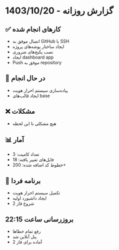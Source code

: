 # گزارش روزانه - 1403/10/20

## ✅ کارهای انجام شده
- اتصال موفق به GitHub با SSH
- ایجاد ساختار پوشه‌های پروژه
- نصب پکیج‌های ضروری
- ایجاد dashboard app
- Push موفق به repository

## 🔄 در حال انجام
- پیاده‌سازی سیستم احراز هویت
- ایجاد قالب‌های base

## ❌ مشکلات
- هیچ مشکلی تا این لحظه

## 📊 آمار
- تعداد کامیت: 3
- فایل‌های تغییر یافته: 18
- خطوط کد اضافه شده: 200+

## 🎯 برنامه فردا
- تکمیل سیستم احراز هویت
- ایجاد داشبورد اولیه
- شروع فاز 2

## بروزرسانی ساعت 22:15
- رفع تمام خطاها
- پنل آنلاین شد
- آماده برای فاز 2
